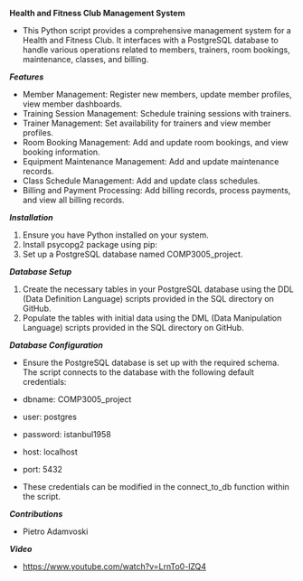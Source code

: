 ******Health and Fitness Club Management System******
- This Python script provides a comprehensive management system for a Health and Fitness Club. It interfaces with a PostgreSQL database to handle various operations related to members, trainers, room bookings, maintenance, classes, and billing.

***Features***
- Member Management: Register new members, update member profiles, view member dashboards.
- Training Session Management: Schedule training sessions with trainers.
- Trainer Management: Set availability for trainers and view member profiles.
- Room Booking Management: Add and update room bookings, and view booking information.
- Equipment Maintenance Management: Add and update maintenance records.
- Class Schedule Management: Add and update class schedules.
- Billing and Payment Processing: Add billing records, process payments, and view all billing records.

***Installation***
1. Ensure you have Python installed on your system.
2. Install psycopg2 package using pip:
3. Set up a PostgreSQL database named COMP3005_project.

***Database Setup***
1. Create the necessary tables in your PostgreSQL database using the DDL (Data Definition Language) scripts provided in the SQL directory on GitHub. 
2. Populate the tables with initial data using the DML (Data Manipulation Language) scripts provided in the SQL directory on GitHub.

***Database Configuration***
- Ensure the PostgreSQL database is set up with the required schema. The script connects to the database with the following default credentials:

- dbname: COMP3005_project
- user: postgres
- password: istanbul1958
- host: localhost
- port: 5432
- These credentials can be modified in the connect_to_db function within the script.

***Contributions***
- Pietro Adamvoski

***Video***
- https://www.youtube.com/watch?v=LrnTo0-lZQ4
  

